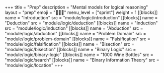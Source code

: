+++
title = "Prep"
description = "Mental models for logical reasoning"
layout = "prep"
emoji = "🧑🏾‍💻"
menu_level = ["sprint"]
weight = 1
[[blocks]]
name = "Introduction"
src = "module/logic/introduction"
[[blocks]]
name = "Deduction"
src = "module/logic/deduction"
[[blocks]]
name = "Induction"
src = "module/logic/induction"
[[blocks]]
name = "Abduction"
src = "module/logic/abduction"
[[blocks]]
name = "Problem Domain"
src = "module/logic/problem-domain"
[[blocks]]
name = "Falsification"
src = "module/logic/falsification"
[[blocks]]
name = "Bisection"
src = "module/logic/bisection"
[[blocks]]
name = "Binary Logic"
src = "module/logic/binary-logic"
[[blocks]]
name = "1000 Wine Bottles"
src = "module/logic/search"
[[blocks]]
name = "Binary Information Theory"
src = "module/logic/location"
+++
